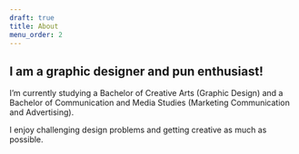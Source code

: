 ```yaml
---
draft: true
title: About
menu_order: 2
---
```



## I am a graphic designer and pun enthusiast!

I’m currently studying a Bachelor of Creative Arts (Graphic Design) and a Bachelor of Communication and Media Studies (Marketing Communication and Advertising).

I enjoy challenging design problems and getting creative as much as possible.
